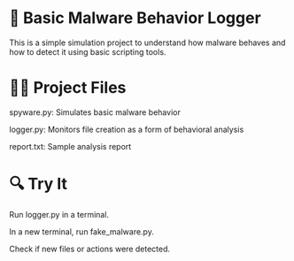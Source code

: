 # 🧪 Basic Malware Behavior Logger

This is a simple simulation project to understand how malware behaves and how to detect it using basic scripting tools.

# 👨‍💻 Project Files

spyware.py: Simulates basic malware behavior

logger.py: Monitors file creation as a form of behavioral analysis

report.txt: Sample analysis report


# 🔍 Try It

Run logger.py in a terminal.

In a new terminal, run fake_malware.py.

Check if new files or actions were detected.

